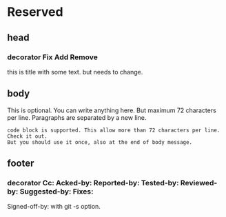 # Reserved
## head
### decorator Fix Add Remove
this is title with some text.  but needs to change.

## body
This is optional. You can write anything here. But maximum 72 characters per line.
Paragraphs are separated by a new line.
```
code block is supported. This allow more than 72 characters per line. Check it out.
But you should use it once, also at the end of body message.
```

## footer
### decorator Cc: Acked-by: Reported-by: Tested-by: Reviewed-by: Suggested-by: Fixes:
Signed-off-by: with git -s option.
